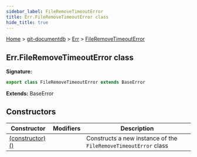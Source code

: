 ```yaml
---
sidebar_label: FileRemoveTimeoutError
title: Err.FileRemoveTimeoutError class
hide_title: true
---
```


[Home](./index.md) &gt; [git-documentdb](./git-documentdb.md) &gt; [Err](./git-documentdb.err.md) &gt; [FileRemoveTimeoutError](./git-documentdb.err.fileremovetimeouterror.md)

## Err.FileRemoveTimeoutError class


<b>Signature:</b>

```typescript
export class FileRemoveTimeoutError extends BaseError 
```
<b>Extends:</b> BaseError

## Constructors

|  Constructor | Modifiers | Description |
|  --- | --- | --- |
|  [(constructor)()](./git-documentdb.err.fileremovetimeouterror._constructor_.md) |  | Constructs a new instance of the <code>FileRemoveTimeoutError</code> class |

